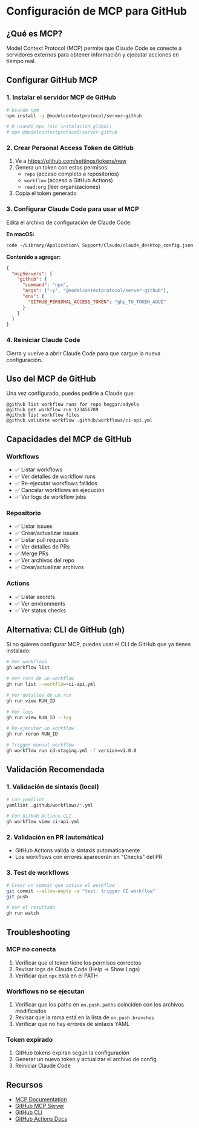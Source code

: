 # Configuración de MCP para GitHub

## ¿Qué es MCP?

Model Context Protocol (MCP) permite que Claude Code se conecte a servidores
externos para obtener información y ejecutar acciones en tiempo real.

## Configurar GitHub MCP

### 1. Instalar el servidor MCP de GitHub

```bash
# Usando npm
npm install -g @modelcontextprotocol/server-github

# O usando npx (sin instalación global)
# npx @modelcontextprotocol/server-github
```

### 2. Crear Personal Access Token de GitHub

1. Ve a https://github.com/settings/tokens/new
2. Genera un token con estos permisos:
   - `repo` (acceso completo a repositorios)
   - `workflow` (acceso a GitHub Actions)
   - `read:org` (leer organizaciones)
3. Copia el token generado

### 3. Configurar Claude Code para usar el MCP

Edita el archivo de configuración de Claude Code:

**En macOS:**

```bash
code ~/Library/Application\ Support/Claude/claude_desktop_config.json
```

**Contenido a agregar:**

```json
{
  "mcpServers": {
    "github": {
      "command": "npx",
      "args": ["-y", "@modelcontextprotocol/server-github"],
      "env": {
        "GITHUB_PERSONAL_ACCESS_TOKEN": "ghp_TU_TOKEN_AQUI"
      }
    }
  }
}
```

### 4. Reiniciar Claude Code

Cierra y vuelve a abrir Claude Code para que cargue la nueva configuración.

## Uso del MCP de GitHub

Una vez configurado, puedes pedirle a Claude que:

```
@github list workflow runs for repo heggar/adyela
@github get workflow run 123456789
@github list workflow files
@github validate workflow .github/workflows/ci-api.yml
```

## Capacidades del MCP de GitHub

### Workflows

- ✅ Listar workflows
- ✅ Ver detalles de workflow runs
- ✅ Re-ejecutar workflows fallidos
- ✅ Cancelar workflows en ejecución
- ✅ Ver logs de workflow jobs

### Repositorio

- ✅ Listar issues
- ✅ Crear/actualizar issues
- ✅ Listar pull requests
- ✅ Ver detalles de PRs
- ✅ Merge PRs
- ✅ Ver archivos del repo
- ✅ Crear/actualizar archivos

### Actions

- ✅ Listar secrets
- ✅ Ver environments
- ✅ Ver status checks

## Alternativa: CLI de GitHub (gh)

Si no quieres configurar MCP, puedes usar el CLI de GitHub que ya tienes
instalado:

```bash
# Ver workflows
gh workflow list

# Ver runs de un workflow
gh run list --workflow=ci-api.yml

# Ver detalles de un run
gh run view RUN_ID

# Ver logs
gh run view RUN_ID --log

# Re-ejecutar un workflow
gh run rerun RUN_ID

# Trigger manual workflow
gh workflow run cd-staging.yml -f version=v1.0.0
```

## Validación Recomendada

### 1. Validación de sintaxis (local)

```bash
# Con yamllint
yamllint .github/workflows/*.yml

# Con GitHub Actions CLI
gh workflow view ci-api.yml
```

### 2. Validación en PR (automática)

- GitHub Actions valida la sintaxis automáticamente
- Los workflows con errores aparecerán en "Checks" del PR

### 3. Test de workflows

```bash
# Crear un commit que active el workflow
git commit --allow-empty -m "test: trigger CI workflow"
git push

# Ver el resultado
gh run watch
```

## Troubleshooting

### MCP no conecta

1. Verificar que el token tiene los permisos correctos
2. Revisar logs de Claude Code (Help → Show Logs)
3. Verificar que `npx` está en el PATH

### Workflows no se ejecutan

1. Verificar que los paths en `on.push.paths` coinciden con los archivos
   modificados
2. Revisar que la rama está en la lista de `on.push.branches`
3. Verificar que no hay errores de sintaxis YAML

### Token expirado

1. GitHub tokens expiran según la configuración
2. Generar un nuevo token y actualizar el archivo de config
3. Reiniciar Claude Code

## Recursos

- [MCP Documentation](https://modelcontextprotocol.io)
- [GitHub MCP Server](https://github.com/modelcontextprotocol/servers/tree/main/src/github)
- [GitHub CLI](https://cli.github.com/)
- [GitHub Actions Docs](https://docs.github.com/en/actions)
